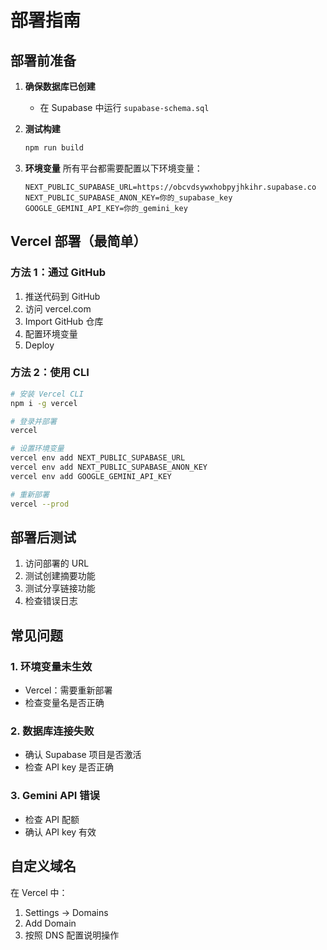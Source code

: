 # 部署指南

## 部署前准备

1. **确保数据库已创建**
   - 在 Supabase 中运行 `supabase-schema.sql`

2. **测试构建**
   ```bash
   npm run build
   ```

3. **环境变量**
   所有平台都需要配置以下环境变量：
   ```
   NEXT_PUBLIC_SUPABASE_URL=https://obcvdsywxhobpyjhkihr.supabase.co
   NEXT_PUBLIC_SUPABASE_ANON_KEY=你的_supabase_key
   GOOGLE_GEMINI_API_KEY=你的_gemini_key
   ```

## Vercel 部署（最简单）

### 方法 1：通过 GitHub
1. 推送代码到 GitHub
2. 访问 vercel.com
3. Import GitHub 仓库
4. 配置环境变量
5. Deploy

### 方法 2：使用 CLI
```bash
# 安装 Vercel CLI
npm i -g vercel

# 登录并部署
vercel

# 设置环境变量
vercel env add NEXT_PUBLIC_SUPABASE_URL
vercel env add NEXT_PUBLIC_SUPABASE_ANON_KEY
vercel env add GOOGLE_GEMINI_API_KEY

# 重新部署
vercel --prod
```

## 部署后测试

1. 访问部署的 URL
2. 测试创建摘要功能
3. 测试分享链接功能
4. 检查错误日志

## 常见问题

### 1. 环境变量未生效
- Vercel：需要重新部署
- 检查变量名是否正确

### 2. 数据库连接失败
- 确认 Supabase 项目是否激活
- 检查 API key 是否正确

### 3. Gemini API 错误
- 检查 API 配额
- 确认 API key 有效

## 自定义域名

在 Vercel 中：
1. Settings → Domains
2. Add Domain
3. 按照 DNS 配置说明操作